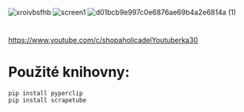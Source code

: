 ![xroivbsfhb](https://user-images.githubusercontent.com/82058894/167011029-39fe5fd3-9548-4015-a4ac-af8b4437fe1f.png)
![screen1](https://user-images.githubusercontent.com/82058894/167012491-443749de-973e-435a-839f-1eb1e661ba4f.jpg)
![d01bcb9e997c0e6876ae69b4a2e6814a (1)](https://user-images.githubusercontent.com/82058894/167687099-4d50e37b-1b3d-43f8-a0f1-c0e513672630.png)
#
https://www.youtube.com/c/shopaholicadelYoutuberka30
#
# Použité knihovny:
```
pip install pyperclip
pip install scrapetube

```
